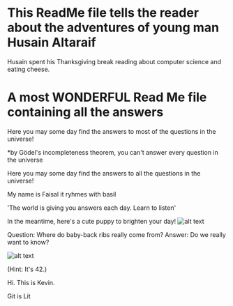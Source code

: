 
# This ReadMe file tells the reader about the adventures of young man Husain Altaraif

Husain spent his Thanksgiving break reading about computer science and eating cheese. 

# A most WONDERFUL Read Me file containing all the answers

Here you may some day find the answers to most of the questions in the universe!

*by Gödel's incompleteness theorem, you can't answer every question in the universe

Here you may some day find the answers to all the questions in the universe! 

My name is Faisal it ryhmes with basil 

'The world is giving you answers each day. Learn to listen'

In the meantime, here's a cute puppy to brighten your day!
![alt text](http://www.zarias.com/wp-content/uploads/2015/12/61-cute-puppies.jpg)

Question: Where do baby-back ribs really come from?
Answer: Do we really want to know?

![alt text](http://media3.giphy.com/media/sIIhZliB2McAo/giphy.gif)

(Hint: It's 42.)

Hi. This is Kevin. 

Git is Lit
